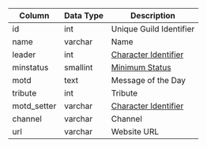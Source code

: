 | Column      | Data Type | Description                                                                       |
| ----------- | --------- | --------------------------------------------------------------------------------- |
| id          | int       | Unique Guild Identifier                                                           |
| name        | varchar   | Name                                                                              |
| leader      | int       | [Character Identifier](character_data.md)                                         |
| minstatus   | smallint  | [Minimum Status](https://eqemu.gitbook.io/server/categories/player/status-levels) |
| motd        | text      | Message of the Day                                                                |
| tribute     | int       | Tribute                                                                           |
| motd_setter | varchar   | [Character Identifier](character_data.md)                                         |
| channel     | varchar   | Channel                                                                           |
| url         | varchar   | Website URL                                                                       |